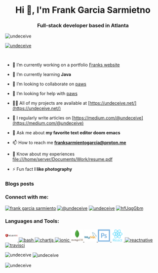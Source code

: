 <h1 align="center">Hi 👋, I'm Frank Garcia Sarmietno</h1>
<h3 align="center">Full-stack developer based in Atlanta</h3>

<p align="left"> <img src="https://komarev.com/ghpvc/?username=undeceive&label=Profile%20views&color=0e75b6&style=flat" alt="undeceive" /> </p>

<p align="left"> <a href="https://github.com/ryo-ma/github-profile-trophy"><img src="https://github-profile-trophy.vercel.app/?username=undeceive" alt="undeceive" /></a> </p>

<p align="left"> <a href="https://twitter.com/" target="blank"><img src="https://img.shields.io/twitter/follow/?logo=twitter&style=for-the-badge" alt="" /></a> </p>

- 🔭 I’m currently working on a portfolio [Franks website](https://undeceive.net/)

- 🌱 I’m currently learning **Java**

- 👯 I’m looking to collaborate on [paws](https://paws-undeceive.vercel.app/)

- 🤝 I’m looking for help with [paws](https://paws-undeceive.vercel.app/)

- 👨‍💻 All of my projects are available at [https://undeceive.net/](https://undeceive.net/)

- 📝 I regularly write articles on [https://medium.com/@undeceive](https://medium.com/@undeceive)

- 💬 Ask me about **my favorite text editor doom emacs**

- 📫 How to reach me **franksarmientogarcia@proton.me**

- 📄 Know about my experiences [file:///home/server/Documents/Work/resume.pdf](file:///home/server/Documents/Work/resume.pdf)

- ⚡ Fun fact **I like photography**

### Blogs posts
<!-- BLOG-POST-LIST:START -->
<!-- BLOG-POST-LIST:END -->

<h3 align="left">Connect with me:</h3>
<p align="left">
<a href="https://linkedin.com/in/frank garcia sarmiento" target="blank"><img align="center" src="https://raw.githubusercontent.com/rahuldkjain/github-profile-readme-generator/master/src/images/icons/Social/linked-in-alt.svg" alt="frank garcia sarmiento" height="30" width="40" /></a>
<a href="https://medium.com/@undeceive" target="blank"><img align="center" src="https://raw.githubusercontent.com/rahuldkjain/github-profile-readme-generator/master/src/images/icons/Social/medium.svg" alt="@undeceive" height="30" width="40" /></a>
<a href="https://www.leetcode.com/undeceive" target="blank"><img align="center" src="https://raw.githubusercontent.com/rahuldkjain/github-profile-readme-generator/master/src/images/icons/Social/leet-code.svg" alt="undeceive" height="30" width="40" /></a>
<a href="https://discord.gg/hfUqgGbm" target="blank"><img align="center" src="https://raw.githubusercontent.com/rahuldkjain/github-profile-readme-generator/master/src/images/icons/Social/discord.svg" alt="hfUqgGbm" height="30" width="40" /></a>
</p>

<h3 align="left">Languages and Tools:</h3>
<p align="left"> <a href="https://angular.io" target="_blank" rel="noreferrer"> <img src="https://raw.githubusercontent.com/devicons/devicon/master/icons/angularjs/angularjs-original-wordmark.svg" alt="angularjs" width="40" height="40"/> </a> <a href="https://www.gnu.org/software/bash/" target="_blank" rel="noreferrer"> <img src="https://www.vectorlogo.zone/logos/gnu_bash/gnu_bash-icon.svg" alt="bash" width="40" height="40"/> </a> <a href="https://www.chartjs.org" target="_blank" rel="noreferrer"> <img src="https://www.chartjs.org/media/logo-title.svg" alt="chartjs" width="40" height="40"/> </a> <a href="https://ionicframework.com" target="_blank" rel="noreferrer"> <img src="https://upload.wikimedia.org/wikipedia/commons/d/d1/Ionic_Logo.svg" alt="ionic" width="40" height="40"/> </a> <a href="https://www.mongodb.com/" target="_blank" rel="noreferrer"> <img src="https://raw.githubusercontent.com/devicons/devicon/master/icons/mongodb/mongodb-original-wordmark.svg" alt="mongodb" width="40" height="40"/> </a> <a href="https://www.mysql.com/" target="_blank" rel="noreferrer"> <img src="https://raw.githubusercontent.com/devicons/devicon/master/icons/mysql/mysql-original-wordmark.svg" alt="mysql" width="40" height="40"/> </a> <a href="https://www.photoshop.com/en" target="_blank" rel="noreferrer"> <img src="https://raw.githubusercontent.com/devicons/devicon/master/icons/photoshop/photoshop-line.svg" alt="photoshop" width="40" height="40"/> </a> <a href="https://reactjs.org/" target="_blank" rel="noreferrer"> <img src="https://raw.githubusercontent.com/devicons/devicon/master/icons/react/react-original-wordmark.svg" alt="react" width="40" height="40"/> </a> <a href="https://reactnative.dev/" target="_blank" rel="noreferrer"> <img src="https://reactnative.dev/img/header_logo.svg" alt="reactnative" width="40" height="40"/> </a> <a href="https://travis-ci.org" target="_blank" rel="noreferrer"> <img src="https://www.vectorlogo.zone/logos/travis-ci/travis-ci-icon.svg" alt="travisci" width="40" height="40"/> </a> </p>

<p><img align="left" src="https://github-readme-stats.vercel.app/api/top-langs?username=undeceive&show_icons=true&locale=en&layout=compact" alt="undeceive" /></p>

<p>&nbsp;<img align="center" src="https://github-readme-stats.vercel.app/api?username=undeceive&show_icons=true&locale=en" alt="undeceive" /></p>

<p><img align="center" src="https://github-readme-streak-stats.herokuapp.com/?user=undeceive&" alt="undeceive" /></p>
